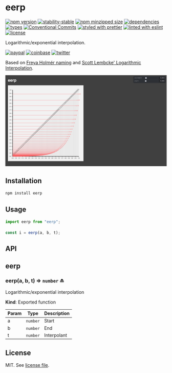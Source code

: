 # eerp

[![npm version](https://img.shields.io/npm/v/eerp)](https://www.npmjs.com/package/eerp)
[![stability-stable](https://img.shields.io/badge/stability-stable-green.svg)](https://www.npmjs.com/package/eerp)
[![npm minzipped size](https://img.shields.io/bundlephobia/minzip/eerp)](https://bundlephobia.com/package/eerp)
[![dependencies](https://img.shields.io/librariesio/release/npm/eerp)](https://github.com/dmnsgn/eerp/blob/main/package.json)
[![types](https://img.shields.io/npm/types/eerp)](https://github.com/microsoft/TypeScript)
[![Conventional Commits](https://img.shields.io/badge/Conventional%20Commits-1.0.0-fa6673.svg)](https://conventionalcommits.org)
[![styled with prettier](https://img.shields.io/badge/styled_with-Prettier-f8bc45.svg?logo=prettier)](https://github.com/prettier/prettier)
[![linted with eslint](https://img.shields.io/badge/linted_with-ES_Lint-4B32C3.svg?logo=eslint)](https://github.com/eslint/eslint)
[![license](https://img.shields.io/github/license/dmnsgn/eerp)](https://github.com/dmnsgn/eerp/blob/main/LICENSE.md)

Logarithmic/exponential interpolation.

[![paypal](https://img.shields.io/badge/donate-paypal-informational?logo=paypal)](https://paypal.me/dmnsgn)
[![coinbase](https://img.shields.io/badge/donate-coinbase-informational?logo=coinbase)](https://commerce.coinbase.com/checkout/56cbdf28-e323-48d8-9c98-7019e72c97f3)
[![twitter](https://img.shields.io/twitter/follow/dmnsgn?style=social)](https://twitter.com/dmnsgn)

Based on [Freya Holmér naming](https://twitter.com/FreyaHolmer/status/1068293398073929728) and [Scott Lembcke' Logarithmic Interpolation](https://www.gamedeveloper.com/programming/logarithmic-interpolation).

![](https://raw.githubusercontent.com/dmnsgn/eerp/main/screenshot.png)

## Installation

```bash
npm install eerp
```

## Usage

```js
import eerp from "eerp";

const i = eerp(a, b, t);
```

## API

<!-- api-start -->

<a name="module_eerp"></a>

## eerp

<a name="exp_module_eerp--eerp"></a>

### eerp(a, b, t) ⇒ <code>number</code> ⏏

Logarithmic/exponential interpolation

**Kind**: Exported function

| Param | Type                | Description |
| ----- | ------------------- | ----------- |
| a     | <code>number</code> | Start       |
| b     | <code>number</code> | End         |
| t     | <code>number</code> | Interpolant |

<!-- api-end -->

## License

MIT. See [license file](https://github.com/dmnsgn/eerp/blob/main/LICENSE.md).
